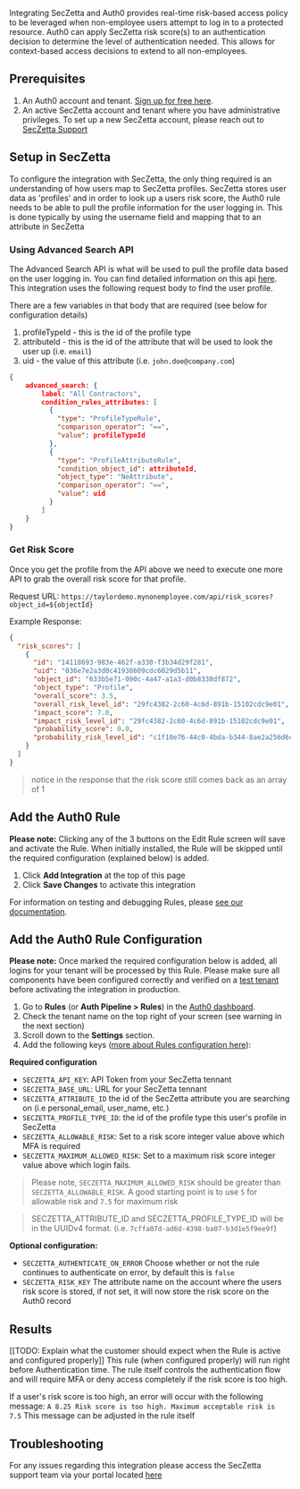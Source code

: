 Integrating SecZetta and Auth0 provides real-time risk-based access policy to be leveraged when non-employee users attempt to log in to a protected resource. Auth0 can apply SecZetta risk score(s) to an authentication decision to determine the level of authentication needed. This allows for context-based access decisions to extend to all non-employees.

## Prerequisites

1. An Auth0 account and tenant. [Sign up for free here](https://auth0.com/signup). 
2. An active SecZetta account and tenant where you have administrative privileges. To set up a new SecZetta account, please reach out to [SecZetta Support](mailto:info@seczetta.com)

## Setup in SecZetta

To configure the integration with SecZetta, the only thing required is an understanding of how users map to SecZetta profiles. SecZetta stores user data as 'profiles' and in order to look up a users risk score, the Auth0 rule needs to be able to pull the profile information for the user logging in. This is done typically by using the username field and mapping that to an attribute in SecZetta

### Using Advanced Search API

The Advanced Search API is what will be used to pull the profile data based on the user logging in. You can find detailed information on this api [here](https://seczetta.nonemployee.com/api/v1/neprofile.html#advanced-search). This integration uses the following request body to find the user profile. 

There are a few variables in that body that are required (see below for configuration details)
1. profileTypeId - this is the id of the profile type 
2. attributeId - this is the id of the attribute that will be used to look the user up (i.e. `email`)
3. uid - the value of this attribute (i.e. `john.doe@company.com`)

```json
{
	advanced_search: {
    	label: "All Contractors",
        condition_rules_attributes: [
          {
          	"type": "ProfileTypeRule",
          	"comparison_operator": "==",
          	"value": profileTypeId
          },
          {
          	"type": "ProfileAttributeRule",
          	"condition_object_id": attributeId,
          	"object_type": "NeAttribute",
          	"comparison_operator": "==",
          	"value": uid
          }
        ]
	}
}
```

### Get Risk Score
Once you get the profile from the API above we need to execute one more API to grab the overall risk score for that profile.

 

Request URL:
  `https://taylordemo.mynonemployee.com/api/risk_scores?object_id=${objectId}`
  
  Example Response: 
  ```json
  {
    "risk_scores": [
      {
        "id": "14118693-983e-462f-a330-f3b34d29f281",
        "uid": "036e7e2a3d0c41938609cdc6029d5b11",
        "object_id": "633b5e71-090c-4a47-a1a3-d0b8338df872",
        "object_type": "Profile",
        "overall_score": 3.5,
        "overall_risk_level_id": "29fc4382-2c60-4c6d-891b-15102cdc9e01",
        "impact_score": 7.0,
        "impact_risk_level_id": "29fc4382-2c60-4c6d-891b-15102cdc9e01",
        "probability_score": 0.0,
        "probability_risk_level_id": "c1f10e76-44c0-4bda-b344-8ae2a256d6c4"
      }
    ]
  }
  ```
 > notice in the response that the risk score still comes back as an array of 1

## Add the Auth0 Rule

 **Please note:** Clicking any of the 3 buttons on the Edit Rule screen will save and activate the Rule. When initially installed, the Rule will be skipped until the required configuration (explained below) is added.

1. Click **Add Integration** at the top of this page   ​
2. Click **Save Changes** to activate this integration

For information on testing and debugging Rules, please [see our documentation](https://auth0.com/docs/rules/debug-rules).

## Add the Auth0 Rule Configuration

 **Please note:** Once marked the required configuration below is added, all logins for your tenant will be processed by this Rule. Please make sure all components have been configured correctly and verified on a [test tenant](https://auth0.com/docs/dev-lifecycle/set-up-multiple-environments) before activating the integration in production.

1. Go to **Rules** (or **Auth Pipeline > Rules**) in the [Auth0 dashboard](https://manage.auth0.com/#/rules).
2. Check the tenant name on the top right of your screen (see warning in the next section)
3. Scroll down to the **Settings** section.
4. Add the following keys ([more about Rules configuration here](https://auth0.com/docs/rules/configuration)):

**Required configuration**

- `SECZETTA_API_KEY`: API Token from your SecZetta tennant
- `SECZETTA_BASE_URL`: URL for your SecZetta tennant
- `SECZETTA_ATTRIBUTE_ID` the id of the SecZetta attribute you are searching on (i.e personal_email, user_name, etc.)
- `SECZETTA_PROFILE_TYPE_ID`: the id of the profile type this user's profile in SecZetta
- `SECZETTA_ALLOWABLE_RISK`: Set to a risk score integer value above which MFA is required
- `SECZETTA_MAXIMUM_ALLOWED_RISK`: Set to a maximum risk score integer value above which login fails.

>Please note, `SECZETTA_MAXIMUM_ALLOWED_RISK` should be greater than `SECZETTA_ALLOWABLE_RISK`. A good starting point is to use `5` for allowable risk and `7.5` for maximum risk

>SECZETTA_ATTRIBUTE_ID and SECZETTA_PROFILE_TYPE_ID will be in the UUIDv4 format. (i.e. `7cffa07d-ad6d-4398-ba07-b3d1e5f9ee9f`)

**Optional configuration:**

- `SECZETTA_AUTHENTICATE_ON_ERROR` Choose whether or not the rule continues to authenticate on error, by default this is `false`
- `SECZETTA_RISK_KEY` The attribute name on the account where the users risk score is stored, if not set, it will now store the risk score on the Auth0 record


## Results

[[TODO: Explain what the customer should expect when the Rule is active and configured properly]]
This rule (when configured properly) will run right before Authentication time. The rule itself controls the authentication flow and will require MFA or deny access completely if the risk score is too high.


If a user's risk score is too high, an error will occur with the following message:
`A 8.25 Risk score is too high. Maximum acceptable risk is 7.5`
This message can be adjusted in the rule itself




## Troubleshooting

For any issues regarding this integration please access the SecZetta support team via your portal located [here](https://seczetta-communities.force.com/support/s/login/)








